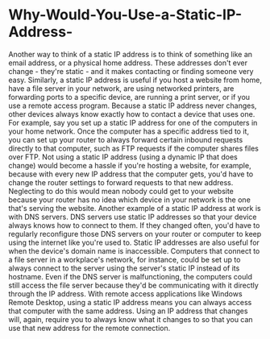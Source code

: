 # Why-Would-You-Use-a-Static-IP-Address-
Another way to think of a static IP address is to think of something like an email address, or a physical home address. These addresses don't ever change - they're static - and it makes contacting or finding someone very easy. Similarly, a static IP address is useful if you host a website from home, have a file server in your network, are using networked printers, are forwarding ports to a specific device, are running a print server, or if you use a remote access program. Because a static IP address never changes, other devices always know exactly how to contact a device that uses one. For example, say you set up a static IP address for one of the computers in your home network. Once the computer has a specific address tied to it, you can set up your router to always forward certain inbound requests directly to that computer, such as FTP requests if the computer shares files over FTP. Not using a static IP address (using a dynamic IP that does change) would become a hassle if you're hosting a website, for example, because with every new IP address that the computer gets, you'd have to change the router settings to forward requests to that new address. Neglecting to do this would mean nobody could get to your website because your router has no idea which device in your network is the one that's serving the website. Another example of a static IP address at work is with DNS servers. DNS servers use static IP addresses so that your device always knows how to connect to them. If they changed often, you'd have to regularly reconfigure those DNS servers on your router or computer to keep using the internet like you're used to. Static IP addresses are also useful for when the device's domain name is inaccessible. Computers that connect to a file server in a workplace's network, for instance, could be set up to always connect to the server using the server's static IP instead of its hostname. Even if the DNS server is malfunctioning, the computers could still access the file server because they'd be communicating with it directly through the IP address. With remote access applications like Windows Remote Desktop, using a static IP address means you can always access that computer with the same address. Using an IP address that changes will, again, require you to always know what it changes to so that you can use that new address for the remote connection.
